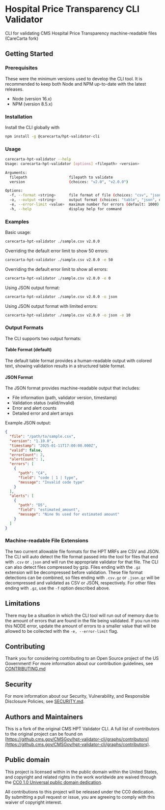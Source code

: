 # Hospital Price Transparency CLI Validator

CLI for validating CMS Hospital Price Transparency machine-readable files (CareCarta fork)

## Getting Started

### Prerequisites

These were the minimum versions used to develop the CLI tool. It is recommended to keep both Node and NPM up-to-date with the latest releases.

- Node (version 16.x)
- NPM (version 8.5.x)

### Installation

Install the CLI globally with

```sh
npm install -g @carecarta/hpt-validator-cli
```

### Usage

```sh
carecarta-hpt-validator --help
Usage: carecarta-hpt-validator [options] <filepath> <version>

Arguments:
  filepath                   filepath to validate
  version                    (choices: "v2.0", "v2.0.0")

Options:
  -f, --format <string>      file format of file (choices: "csv", "json")
  -o, --output <string>      output format (choices: "table", "json", default: "table")
  -e, --error-limit <value>  maximum number for errors (default: 1000)
  -h, --help                 display help for command
```

### Examples

Basic usage:

```sh
carecarta-hpt-validator ./sample.csv v2.0.0
```

Overriding the default error limit to show 50 errors:

```sh
carecarta-hpt-validator ./sample.csv v2.0.0 -e 50
```

Overriding the default error limit to show all errors:

```sh
carecarta-hpt-validator ./sample.csv v2.0.0 -e 0
```

Using JSON output format:

```sh
carecarta-hpt-validator ./sample.csv v2.0.0 -o json
```

Using JSON output format with limited errors:

```sh
carecarta-hpt-validator ./sample.csv v2.0.0 -o json -e 10
```

### Output Formats

The CLI supports two output formats:

#### Table Format (default)

The default table format provides a human-readable output with colored text, showing validation results in a structured table format.

#### JSON Format

The JSON format provides machine-readable output that includes:

- File information (path, validator version, timestamp)
- Validation status (valid/invalid)
- Error and alert counts
- Detailed error and alert arrays

Example JSON output:

```json
{
  "file": "/path/to/sample.csv",
  "version": "1.10.0",
  "timestamp": "2025-01-11T17:00:00.000Z",
  "valid": false,
  "errorCount": 2,
  "alertCount": 1,
  "errors": [
    {
      "path": "C4",
      "field": "code | 1 | type",
      "message": "Invalid code type"
    }
  ],
  "alerts": [
    {
      "path": "D5",
      "field": "estimated_amount",
      "message": "Nine 9s used for estimated amount"
    }
  ]
}
```

### Machine-readable File Extensions

The two current allowable file formats for the HPT MRFs are CSV and JSON. The CLI will auto detect the file format passed into the tool for files that end with `.csv` or `.json` and will run the appropriate validator for that file. The CLI can also detect files compressed by gzip. Files ending with the `.gz` extension will be decompressed before validation. These file format detections can be combined, so files ending with `.csv.gz` or `.json.gz` will be decompressed and validated as CSV or JSON, respectively. For other files ending with `.gz`, use the `-f` option described above.

## Limitations

There may be a situation in which the CLI tool will run out of memory due to the amount of errors that are found in the file being validated. If you run into this NODE error, update the amount of errors to a smaller value that will be allowed to be collected with the `-e, --error-limit` flag.

## Contributing

Thank you for considering contributing to an Open Source project of the US
Government! For more information about our contribution guidelines, see
[CONTRIBUTING.md](CONTRIBUTING.md)

## Security

For more information about our Security, Vulnerability, and Responsible
Disclosure Policies, see [SECURITY.md](SECURITY.md).

## Authors and Maintainers

This is a fork of the original CMS HPT Validator CLI. A full list of contributors to the original project can be found on [https://github.cms.gov/CMSGov/hpt-validator-cli/graphs/contributors](https://github.cms.gov/CMSGov/hpt-validator-cli/graphs/contributors).

## Public domain

This project is licensed within in the public domain within the United States,
and copyright and related rights in the work worldwide are waived through the
[CC0 1.0 Universal public domain
dedication](https://creativecommons.org/publicdomain/zero/1.0/).

All contributions to this project will be released under the CC0 dedication. By
submitting a pull request or issue, you are agreeing to comply with this waiver
of copyright interest.
